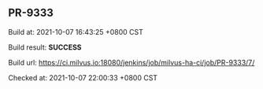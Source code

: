 <h2><a name="pr-9333" class="anchor" href="#pr-9333" rel="nofollow" aria-hidden="true"><span class="octicon octicon-link"></span></a>PR-9333</h2>

<p>Build at: 2021-10-07 16:43:25 +0800 CST</p>

<p>Build result: <strong>SUCCESS</strong></p>

<p>Build url: <a href="https://ci.milvus.io:18080/jenkins/job/milvus-ha-ci/job/PR-9333/7/" rel="nofollow">https://ci.milvus.io:18080/jenkins/job/milvus-ha-ci/job/PR-9333/7/</a></p>

<p>Checked at: 2021-10-07 22:00:33 +0800 CST</p>
